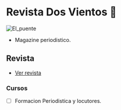 # Revista Dos Vientos 🐼

<!-- Add images/el_puente.png -->
![El_puente](images/el_puente.png?raw=true)

- Magazine periodistico.

## Revista
 - [Ver revista](https://github.com/dosvientos/pdf/)

### Cursos
- [ ] Formacion Periodistica y locutores.
